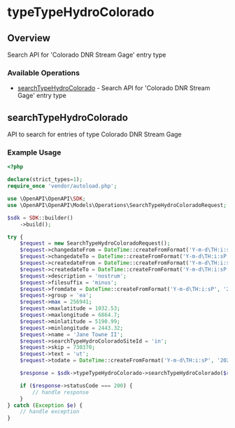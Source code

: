 # typeTypeHydroColorado

## Overview

Search API for 'Colorado DNR Stream Gage' entry type

### Available Operations

* [searchTypeHydroColorado](#searchtypehydrocolorado) - Search API for 'Colorado DNR Stream Gage' entry type

## searchTypeHydroColorado

API to search for entries of type Colorado DNR Stream Gage

### Example Usage

```php
<?php

declare(strict_types=1);
require_once 'vendor/autoload.php';

use \OpenAPI\OpenAPI\SDK;
use \OpenAPI\OpenAPI\Models\Operations\SearchTypeHydroColoradoRequest;

$sdk = SDK::builder()
    ->build();

try {
    $request = new SearchTypeHydroColoradoRequest();
    $request->changedateFrom = DateTime::createFromFormat('Y-m-d\TH:i:sP', '2021-12-25T13:16:35.979Z');
    $request->changedateTo = DateTime::createFromFormat('Y-m-d\TH:i:sP', '2022-01-15T04:37:44.760Z');
    $request->createdateFrom = DateTime::createFromFormat('Y-m-d\TH:i:sP', '2020-04-16T00:30:13.504Z');
    $request->createdateTo = DateTime::createFromFormat('Y-m-d\TH:i:sP', '2022-10-31T19:42:19.266Z');
    $request->description = 'nostrum';
    $request->filesuffix = 'minus';
    $request->fromdate = DateTime::createFromFormat('Y-m-d\TH:i:sP', '2022-07-16T07:41:05.814Z');
    $request->group = 'ea';
    $request->max = 256941;
    $request->maxlatitude = 1032.53;
    $request->maxlongitude = 6864.7;
    $request->minlatitude = 5190.99;
    $request->minlongitude = 2443.32;
    $request->name = 'Jane Towne II';
    $request->searchTypeHydroColoradoSiteId = 'in';
    $request->skip = 730370;
    $request->text = 'ut';
    $request->todate = DateTime::createFromFormat('Y-m-d\TH:i:sP', '2022-07-15T10:01:53.355Z');

    $response = $sdk->typeTypeHydroColorado->searchTypeHydroColorado($request);

    if ($response->statusCode === 200) {
        // handle response
    }
} catch (Exception $e) {
    // handle exception
}
```
